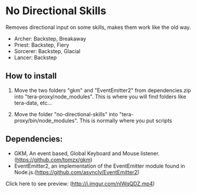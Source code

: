 # No Directional Skills

Removes directional input on some skills, makes them work like the old way.
- Archer: Backstep, Breakaway
- Priest: Backstep, Fiery
- Sorcerer: Backstep, Glacial
- Lancer: Backstep


## How to install

1. Move the two folders "gkm" and "EventEmitter2" from dependencies.zip into "tera-proxy/node_modules". 
This is where you will find folders like tera-data, etc...

2. Move the folder "no-directional-skills" into "tera-proxy/bin/node_modules".
This is normally where you put scripts


## Dependencies:

- GKM, An event based, Global Keyboard and Mouse listener. (https://github.com/tomzx/gkm) 
- EventEmitter2, an implementation of the EventEmitter module found in Node.js.(https://github.com/asyncly/EventEmitter2)


Click here to see preview: (http://i.imgur.com/nIWqQDZ.mp4)
